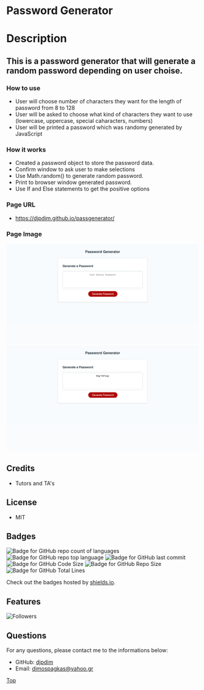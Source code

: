 # Password Generator

# Description

## This is a password generator that will generate a random password depending on user choise.

### How to use

-   User will choose number of characters they want for the length of password from 8 to 128
-   User will be asked to choose what kind of characters they want to use (lowercase, uppercase, special caharacters, numbers)
-   User will be printed a password which was randomy generated by JavaScript

### How it works

-   Created a password object to store the password data.
-   Confirm window to ask user to make selections
-   Use Math.random() to generate random password.
-   Print to browser window generated password.
-   Use If and Else statements to get the positive options

### Page URL

-   https://djpdim.github.io/passgenerator/

### Page Image

![Page Screenshot](./images/passgenerator%20starter%20view.png)
![Page Screenshot](./images/passgenerator%20with%20password.png)

## Credits

-   Tutors and TA's

## License

-   MIT

## Badges

![Badge for GitHub repo count of languages](https://img.shields.io/github/languages/count/djpdim/passgenerator?style=flat&logo=appveyor)
![Badge for GitHub repo top language](https://img.shields.io/github/languages/top/djpdim/passgenerator?style=flat&logo=appveyor)
![Badge for GitHub last commit](https://img.shields.io/github/last-commit/djpdim/passgenerator?style=flat&logo=appveyor)
![Badge for GitHub Code Size](https://img.shields.io/github/languages/code-size/djpdim/passgenerator?style=flat&logo=appveyor)
![Badge for GitHub Repo Size](https://img.shields.io/github/repo-size/djpdim/passgenerator?style=flat&logo=appveyor)
![Badge for GitHub Total Lines](https://img.shields.io/tokei/lines/github/djpdim/passgenerator?style=flat&logo=appveyor)

Check out the badges hosted by [shields.io](https://shields.io/).

## Features

<img src="https://img.shields.io/github/followers/djpdim?style=social" alt="Followers" />

## Questions

For any questions, please contact me to the informations below:

-   GitHub: [djpdim](https://github.com/djpdim)
-   Email: [dimospagkas@yahoo.gr](mailto:dimospagkas@yahoo.gr)

[Top](#description)
